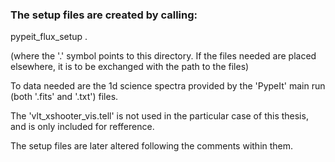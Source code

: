 ### The setup files are created by calling: 

pypeit_flux_setup .

(where the '.' symbol points to this directory. If the files needed are placed elsewhere, it is to be exchanged with the path to the files)

To data needed are the 1d science spectra provided by the 'PypeIt' main run (both '.fits' and '.txt') files.

The 'vlt_xshooter_vis.tell' is not used in the particular case of this thesis, and is only included for refference. 

The setup files are later altered following the comments within them.
